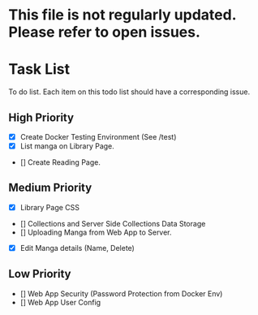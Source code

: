 # This file is not regularly updated. Please refer to open issues.

# Task List
To do list. Each item on this todo list should have a corresponding issue.

## High Priority
 - [x] Create Docker Testing Environment (See /test)
 - [x] List manga on Library Page.
 - [] Create Reading Page.

## Medium Priority
 - [x] Library Page CSS
 - [] Collections and Server Side Collections Data Storage
 - [] Uploading Manga from Web App to Server.
 - [x] Edit Manga details (Name, Delete)

## Low Priority
 - [] Web App Security (Password Protection from Docker Env)
 - [] Web App User Config
